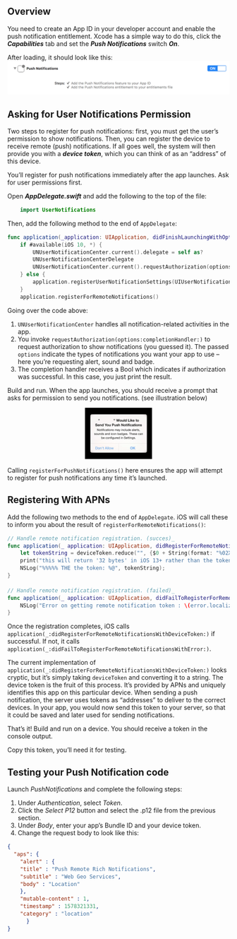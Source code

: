 ## Overview

You need to create an App ID in your developer account and enable the push notification entitlement. Xcode has a simple way to do this, click the  **_Capabilities_**  tab and set the  _**Push Notifications**_  switch  **_On_**.

After loading, it should look like this:
![alt text](/assets/Push-Notification-Capability.png "Capability")

## Asking for User Notifications Permission

Two steps to register for push notifications: first, you must get the user’s permission to show notifications. Then, you can register the device to receive remote (push) notifications. If all goes well, the system will then provide you with a  **_device token_**, which you can think of as an “address” of this device.

You’ll register for push notifications immediately after the app launches. Ask for user permissions first.

Open  **_AppDelegate.swift_**  and add the following to the top of the file:
```swift
    import UserNotifications
```
Then, add the following method to the end of `AppDelegate`:
```swift
func application(_application: UIApplication, didFinishLaunchingWithOptions launchOptions: [UIApplication.LaunchOptionsKey: Any]?) -> Bool {
	if #available(iOS 10, *) {
		UNUserNotificationCenter.current().delegate = self as? 		
		UNUserNotificationCenterDelegate
		UNUserNotificationCenter.current().requestAuthorization(options:[.badge, .alert, .sound]) { granted, error in }
	} else {
		application.registerUserNotificationSettings(UIUserNotificationSettings(types: [.badge, .sound, .alert], categories: **nil**))
	}
	application.registerForRemoteNotifications()
```
Going over the code above:

1.  `UNUserNotificationCenter`  handles all notification-related activities in the app.
2.  You invoke  `requestAuthorization(options:completionHandler:)`  to request authorization to show notifications (you guessed it). The passed  `options` indicate the types of notifications you want your app to use – here you’re requesting alert, sound and badge.
3.  The completion handler receives a Bool which indicates if authorization was successful. In this case, you just print the result.

Build and run. When the app launches, you should receive a prompt that asks for permission to send you notifications. (see illustration below)
<p align="center">
  <img alt="Notification Allow" src="/assets/notifallow.png" width="30%">
</p>


Calling `registerForPushNotifications()` here ensures the app will attempt to register for push notifications any time it’s launched.

##  Registering With APNs

Add the following two methods to the end of `AppDelegate`. iOS will call these to inform you about the result of `registerForRemoteNotifications()`:
```swift
// Handle remote notification registration. (succes)_
func application(_ application: UIApplication, didRegisterForRemoteNotificationsWithDeviceToken deviceToken: Data){
	let tokenString = deviceToken.reduce("", {$0 + String(format: "%02X", $1)})
	print("this will return '32 bytes' in iOS 13+ rather than the token \			(tokenString)")
	NSLog("%%%%% THE the token: %@", tokenString);
}

// Handle remote notification registration. (failed)_
func application(_ application: UIApplication, didFailToRegisterForRemoteNotificationsWithError error: Error) {
	NSLog("Error on getting remote notification token : \(error.localizedDescription)")
}
```
Once the registration completes, iOS calls  `application(_:didRegisterForRemoteNotificationsWithDeviceToken:)` if successful. If not, it calls  `application(_:didFailToRegisterForRemoteNotificationsWithError:)`.

The current implementation of  `application(_:didRegisterForRemoteNotificationsWithDeviceToken:)` looks cryptic, but it’s simply taking  `deviceToken` and converting it to a string. The device token is the fruit of this process. It’s provided by APNs and uniquely identifies this app on this particular device. When sending a push notification, the server uses tokens as “addresses” to deliver to the correct devices. In your app, you would now send this token to your server, so that it could be saved and later used for sending notifications.

That’s it! Build and run on a device. You should receive a token in the console output. 

Copy this token, you’ll need it for testing.

## Testing your Push Notification code

Launch  _PushNotifications_  and complete the following steps:

1.  Under  _Authentication_, select  _Token_.
2.  Click the  _Select P12_  button and select the .p12 file from the previous section.
3.  Under  _Body_, enter your app’s Bundle ID and your device token.
4.  Change the request body to look like this:
```json
{
  "aps": {
    "alert" : {
    "title" : "Push Remote Rich Notifications",
    "subtitle" : "Web Geo Services",
    "body" : "Location"
	},
	"mutable-content" : 1,
	"timestamp" : 1578321331,
	"category" : "location"
	  }
}
```



